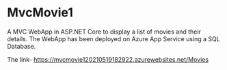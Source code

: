 # MvcMovie1

A MVC WebApp in ASP.NET Core to display a list of movies and their details.
The WebApp has been deployed on Azure App Service using a SQL Database.

The link- https://mvcmovie120210519182922.azurewebsites.net/Movies
